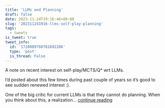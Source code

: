 ```yaml
---
title: 'LLMs and Planning'
draft: false
date: 2023-11-24T19:16:46+00:00
slug: '202311241916-llms-self-play-planning'
tags:
  - tweets
is_tweet: true
tweet_info:
  id: '1728009760761692206'
  type: 'post'
  is_thread: False
---
```




A note on recent interest on self-play/MCTS/Q* wrt LLMs.

I’d posted about this few times during past couple of years so it’s good to see sudden renewed interest :).

One of the big critic for current LLMs is that they cannot do planning. When you think about this, a realization… [continue reading](https://x.com/sytelus/status/1728009760761692206)
